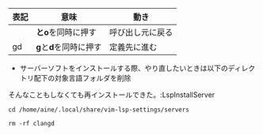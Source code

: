 | 表記      | 意味                          | 動き             |
| --------- | ----------------------------- | ---------------- |
| **<C-o>** | **<Ctrl>**と**o**を同時に押す | 呼び出し元に戻る |
| gd        | **g**と**d**を同時に押す      | 定義先に進む     |




- サーバーソフトをインストールする際、やり直したいときは以下のディレクトリ配下の対象言語フォルダを削除

そんなこともしなくても再インストールできた。:LspInstallServer

```
cd /home/aine/.local/share/vim-lsp-settings/servers

rm -rf clangd

```
